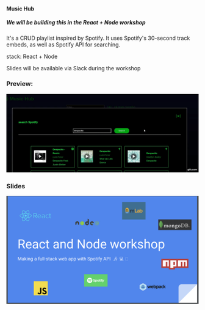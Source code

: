 #### Music Hub
##### We will be building this in the React + Node workshop

It's a CRUD playlist inspired by Spotify. It uses Spotify's 30-second track embeds,
as well as Spotify API for searching.

stack: React + Node


Slides will be available via Slack during the workshop


### Preview:

![Music Hub preview](./screens/preview.gif)



### Slides

[<img src="./react_node_workshop_slides.png">](https://github.com/github/lenmorld/blob/master/react_node_workshop_slides)

